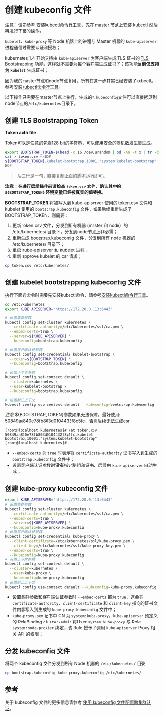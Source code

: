 # 创建 kubeconfig 文件

注意：请先参考 [安装kubectl命令行工具](kubectl-installation.md)，先在 master 节点上安装 kubectl 然后再进行下面的操作。

`kubelet`、`kube-proxy` 等 Node 机器上的进程与 Master 机器的 `kube-apiserver` 进程通信时需要认证和授权；

kubernetes 1.4 开始支持由 `kube-apiserver` 为客户端生成 TLS 证书的 [TLS Bootstrapping](https://kubernetes.io/docs/admin/kubelet-tls-bootstrapping/) 功能，这样就不需要为每个客户端生成证书了；该功能**当前仅支持为 `kubelet`** 生成证书；

因为我的master节点和node节点复用，所有在这一步其实已经安装了kubectl。参考[安装kubectl命令行工具](5、配置kubectl工具.md)。

以下操作只需要在master节点上执行，生成的`*.kubeconfig`文件可以直接拷贝到node节点的`/etc/kubernetes`目录下。

## 创建 TLS Bootstrapping Token

**Token auth file**

Token可以是任意的包涵128 bit的字符串，可以使用安全的随机数发生器生成。

``` bash
export BOOTSTRAP_TOKEN=$(head -c 16 /dev/urandom | od -An -t x | tr -d ' ')
cat > token.csv <<EOF
${BOOTSTRAP_TOKEN},kubelet-bootstrap,10001,"system:kubelet-bootstrap"
EOF
```

> 后三行是一句，直接复制上面的脚本运行即可。

**注意：在进行后续操作前请检查 `token.csv` 文件，确认其中的 `${BOOTSTRAP_TOKEN}` 环境变量已经被真实的值替换。**

**BOOTSTRAP_TOKEN** 将被写入到 kube-apiserver 使用的 token.csv 文件和 kubelet 使用的 `bootstrap.kubeconfig` 文件，如果后续重新生成了 BOOTSTRAP_TOKEN，则需要：

1. 更新 token.csv 文件，分发到所有机器 (master 和 node）的 /etc/kubernetes/ 目录下，分发到node节点上非必需；
2. 重新生成 bootstrap.kubeconfig 文件，分发到所有 node 机器的 /etc/kubernetes/ 目录下；
3. 重启 kube-apiserver 和 kubelet 进程；
4. 重新 approve kubelet 的 csr 请求；

``` bash
cp token.csv /etc/kubernetes/
```

## 创建 kubelet bootstrapping kubeconfig 文件

执行下面的命令时需要先安装kubectl命令，请参考[安装kubectl命令行工具](5、配置kubectl工具.md)。

``` bash
cd /etc/kubernetes
export KUBE_APISERVER="https://172.20.0.113:6443"

# 设置集群参数
kubectl config set-cluster kubernetes \
  --certificate-authority=/etc/kubernetes/ssl/ca.pem \
  --embed-certs=true \
  --server=${KUBE_APISERVER} \
  --kubeconfig=bootstrap.kubeconfig
  
# 设置客户端认证参数
kubectl config set-credentials kubelet-bootstrap \
  --token=${BOOTSTRAP_TOKEN} \
  --kubeconfig=bootstrap.kubeconfig
  
# 设置上下文参数
kubectl config set-context default \
  --cluster=kubernetes \
  --user=kubelet-bootstrap \
  --kubeconfig=bootstrap.kubeconfig
  
# 设置默认上下文
kubectl config use-context default --kubeconfig=bootstrap.kubeconfig
```
*注意*  ${BOOTSTRAP_TOKEN}参数如果无法保障，最好使用: 50849aa840e78fb803d0104432f8c5fc，否则后续无法生成csr
```
[root@localhost kubernetes]# cat token.csv 
50849aa840e78fb803d0104432f8c5fc,kubelet-bootstrap,10001,"system:kubelet-bootstrap"
[root@localhost kubernetes]# 
```


+ `--embed-certs` 为 `true` 时表示将 `certificate-authority` 证书写入到生成的 `bootstrap.kubeconfig` 文件中；
+ 设置客户端认证参数时**没有**指定秘钥和证书，后续由 `kube-apiserver` 自动生成；


## 创建 kube-proxy kubeconfig 文件

``` bash
export KUBE_APISERVER="https://172.20.0.113:6443"
# 设置集群参数
kubectl config set-cluster kubernetes \
  --certificate-authority=/etc/kubernetes/ssl/ca.pem \
  --embed-certs=true \
  --server=${KUBE_APISERVER} \
  --kubeconfig=kube-proxy.kubeconfig
# 设置客户端认证参数
kubectl config set-credentials kube-proxy \
  --client-certificate=/etc/kubernetes/ssl/kube-proxy.pem \
  --client-key=/etc/kubernetes/ssl/kube-proxy-key.pem \
  --embed-certs=true \
  --kubeconfig=kube-proxy.kubeconfig
# 设置上下文参数
kubectl config set-context default \
  --cluster=kubernetes \
  --user=kube-proxy \
  --kubeconfig=kube-proxy.kubeconfig
# 设置默认上下文
kubectl config use-context default --kubeconfig=kube-proxy.kubeconfig
```

+ 设置集群参数和客户端认证参数时 `--embed-certs` 都为 `true`，这会将 `certificate-authority`、`client-certificate` 和 `client-key` 指向的证书文件内容写入到生成的 `kube-proxy.kubeconfig` 文件中；
+ `kube-proxy.pem` 证书中 CN 为 `system:kube-proxy`，`kube-apiserver` 预定义的 RoleBinding `cluster-admin` 将User `system:kube-proxy` 与 Role `system:node-proxier` 绑定，该 Role 授予了调用 `kube-apiserver` Proxy 相关 API 的权限；


## 分发 kubeconfig 文件

将两个 kubeconfig 文件分发到所有 Node 机器的 `/etc/kubernetes/` 目录

``` bash
cp bootstrap.kubeconfig kube-proxy.kubeconfig /etc/kubernetes/
```
## 参考

关于 kubeconfig 文件的更多信息请参考 [使用 kubeconfig 文件配置跨集群认证](../guide/authenticate-across-clusters-kubeconfig.md)。
